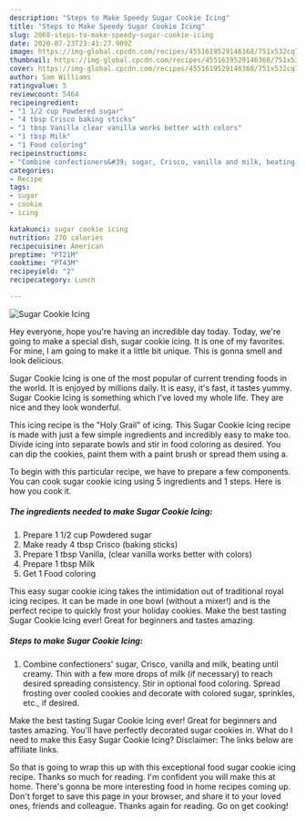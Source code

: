 ```yaml
---
description: "Steps to Make Speedy Sugar Cookie Icing"
title: "Steps to Make Speedy Sugar Cookie Icing"
slug: 2068-steps-to-make-speedy-sugar-cookie-icing
date: 2020-07-23T23:41:27.909Z
image: https://img-global.cpcdn.com/recipes/4551619529146368/751x532cq70/sugar-cookie-icing-recipe-main-photo.jpg
thumbnail: https://img-global.cpcdn.com/recipes/4551619529146368/751x532cq70/sugar-cookie-icing-recipe-main-photo.jpg
cover: https://img-global.cpcdn.com/recipes/4551619529146368/751x532cq70/sugar-cookie-icing-recipe-main-photo.jpg
author: Sam Williams
ratingvalue: 5
reviewcount: 5464
recipeingredient:
- "1 1/2 cup Powdered sugar"
- "4 tbsp Crisco baking sticks"
- "1 tbsp Vanilla clear vanilla works better with colors"
- "1 tbsp Milk"
- "1 Food coloring"
recipeinstructions:
- "Combine confectioners&#39; sugar, Crisco, vanilla and milk, beating until creamy. Thin with a few more drops of milk (if necessary) to reach desired spreading consistency. Stir in optional food coloring. Spread frosting over cooled cookies and decorate with colored sugar, sprinkles, etc., if desired."
categories:
- Recipe
tags:
- sugar
- cookie
- icing

katakunci: sugar cookie icing 
nutrition: 270 calories
recipecuisine: American
preptime: "PT21M"
cooktime: "PT43M"
recipeyield: "2"
recipecategory: Lunch

---
```



![Sugar Cookie Icing](https://img-global.cpcdn.com/recipes/4551619529146368/751x532cq70/sugar-cookie-icing-recipe-main-photo.jpg)

Hey everyone, hope you're having an incredible day today. Today, we're going to make a special dish, sugar cookie icing. It is one of my favorites. For mine, I am going to make it a little bit unique. This is gonna smell and look delicious.

Sugar Cookie Icing is one of the most popular of current trending foods in the world. It is enjoyed by millions daily. It is easy, it's fast, it tastes yummy. Sugar Cookie Icing is something which I've loved my whole life. They are nice and they look wonderful.

This icing recipe is the &#34;Holy Grail&#34; of icing. This Sugar Cookie Icing recipe is made with just a few simple ingredients and incredibly easy to make too. Divide icing into separate bowls and stir in food coloring as desired. You can dip the cookies, paint them with a paint brush or spread them using a.


To begin with this particular recipe, we have to prepare a few components. You can cook sugar cookie icing using 5 ingredients and 1 steps. Here is how you cook it.

<!--inarticleads1-->

##### The ingredients needed to make Sugar Cookie Icing:

1. Prepare 1 1/2 cup Powdered sugar
1. Make ready 4 tbsp Crisco (baking sticks)
1. Prepare 1 tbsp Vanilla, (clear vanilla works better with colors)
1. Prepare 1 tbsp Milk
1. Get 1 Food coloring


This easy sugar cookie icing takes the intimidation out of traditional royal icing recipes. It can be made in one bowl (without a mixer!) and is the perfect recipe to quickly frost your holiday cookies. Make the best tasting Sugar Cookie Icing ever! Great for beginners and tastes amazing. 

<!--inarticleads2-->

##### Steps to make Sugar Cookie Icing:

1. Combine confectioners&#39; sugar, Crisco, vanilla and milk, beating until creamy. Thin with a few more drops of milk (if necessary) to reach desired spreading consistency. Stir in optional food coloring. Spread frosting over cooled cookies and decorate with colored sugar, sprinkles, etc., if desired.


Make the best tasting Sugar Cookie Icing ever! Great for beginners and tastes amazing. You&#39;ll have perfectly decorated sugar cookies in. What do I need to make this Easy Sugar Cookie Icing? Disclaimer: The links below are affiliate links. 

So that is going to wrap this up with this exceptional food sugar cookie icing recipe. Thanks so much for reading. I'm confident you will make this at home. There's gonna be more interesting food in home recipes coming up. Don't forget to save this page in your browser, and share it to your loved ones, friends and colleague. Thanks again for reading. Go on get cooking!
